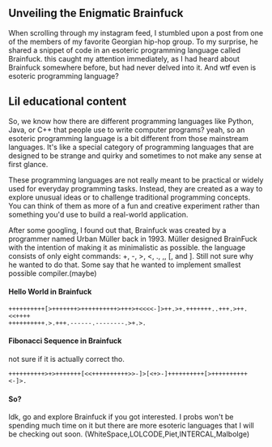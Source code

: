 ## Unveiling the Enigmatic Brainfuck

When scrolling through my instagram feed, I stumbled upon a post from one of the members of my favorite Georgian hip-hop group. To my surprise, he shared a snippet of code in an esoteric programming language called Brainfuck. this caught my attention immediately, as I had heard about Brainfuck somewhere before, but had never delved into it. And wtf even is esoteric programming language?

## Lil educational content

So, we know how there are different programming languages like Python, Java, or C++ that people use to write computer programs? yeah, so an esoteric programming language is a bit different from those mainstream languages. It's like a special category of programming languages that are designed to be strange and quirky and sometimes to not make any sense at first glance.

These programming languages are not really meant to be practical or widely used for everyday programming tasks. Instead, they are created as a way to explore unusual ideas or to challenge traditional programming concepts. You can think of them as more of a fun and creative experiment rather than something you'd use to build a real-world application.

After some googling, I found out that, Brainfuck was created by a programmer named Urban Müller back in 1993. Müller designed BrainFuck with the intention of making it as minimalistic as possible. the language consists of only eight commands: +, -, >, <, ., ,, [, and ]. Still not sure why he wanted to do that. Some say that he wanted to implement smallest possible compiler.(maybe)


#### Hello World in Brainfuck

```
++++++++++[>+++++++>++++++++++>+++>+<<<<-]>++.>+.+++++++..+++.>++.<<++++
++++++++++.>.+++.------.--------.>+.>.

```

####  Fibonacci Sequence in Brainfuck
not sure if it is actually correct tho.
```
++++++++++>+>+++++++[<<++++++++++>>-]>[<+>-]++++++++++[>++++++++++<-]>.

```

#### So?

Idk, go and explore Brainfuck if you got interested. I probs won't be spending much time on it but there are more esoteric languages that I will be checking out soon. 
(WhiteSpace,LOLCODE,Piet,INTERCAL,Malbolge)




